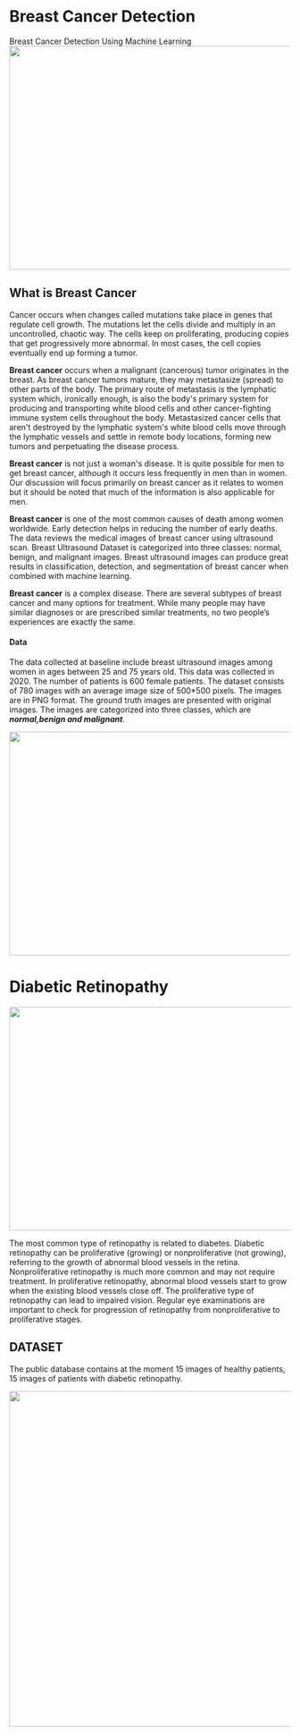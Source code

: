 # Breast Cancer Detection
Breast Cancer Detection Using Machine Learning
<img src="https://user-images.githubusercontent.com/85472607/144737247-89895143-5040-4213-9361-9fdbe87665c9.png" width="800" height="400">

## What is Breast Cancer
Cancer occurs when changes called mutations take place in genes that regulate cell growth. The mutations let the cells divide and multiply in an uncontrolled, chaotic way. The cells keep on proliferating, producing copies that get progressively more abnormal. In most cases, the cell copies eventually end up forming a tumor.

**Breast cancer** occurs when a malignant (cancerous) tumor originates in the breast. As breast cancer tumors mature, they may metastasize (spread) to other parts of the body. The primary route of metastasis is the lymphatic system which, ironically enough, is also the body's primary system for producing and transporting white blood cells and other cancer-fighting immune system cells throughout the body. Metastasized cancer cells that aren't destroyed by the lymphatic system's white blood cells move through the lymphatic vessels and settle in remote body locations, forming new tumors and perpetuating the disease process.

**Breast cancer** is not just a woman's disease. It is quite possible for men to get breast cancer, although it occurs less frequently in men than in women. Our discussion will focus primarily on breast cancer as it relates to women but it should be noted that much of the information is also applicable for men.

**Breast cancer** is one of the most common causes of death among women worldwide. Early detection helps in reducing the number of early deaths. The data reviews the medical images of breast cancer using ultrasound scan. Breast Ultrasound Dataset is categorized into three classes: normal, benign, and malignant images. Breast ultrasound images can produce great results in classification, detection, and segmentation of breast cancer when combined with machine learning.

**Breast cancer** is a complex disease. There are several subtypes of breast cancer and many options for treatment. While many people may have similar diagnoses or are prescribed similar treatments, no two people’s experiences are exactly the same.

#### Data

The data collected at baseline include breast ultrasound images among women in ages between 25 and 75 years old. This data was collected in 2020. The number of patients is 600 female patients. The dataset consists of 780 images with an average image size of 500*500 pixels. The images are in PNG format. The ground truth images are presented with original images. The images are categorized into three classes, which are ***normal,benign and malignant***.

<img src="https://user-images.githubusercontent.com/85472607/144723496-d9b3571f-b7df-4832-b6fc-5f9cbeccc103.png" width="600" height="400">

# Diabetic Retinopathy

<img src="https://user-images.githubusercontent.com/91716972/144745259-19e374ba-4a8b-48e1-afd7-e64f425f3000.jpg" width="600" height="400">

The most common type of retinopathy is related to diabetes. Diabetic retinopathy can be proliferative (growing) or nonproliferative (not growing), referring to the growth of abnormal blood vessels in the retina. Nonproliferative retinopathy is much more common and may not require treatment. In proliferative retinopathy, abnormal blood vessels start to grow when the existing blood vessels close off. The proliferative type of retinopathy can lead to impaired vision. Regular eye examinations are important to check for progression of retinopathy from nonproliferative to proliferative stages.
## DATASET
The public database contains at the moment 15 images of healthy patients, 15 images of patients with diabetic retinopathy.

<img src="https://user-images.githubusercontent.com/91716972/144736194-0a890e00-6572-465b-baa8-0ea8f808f5d5.JPG" width="600" heoght="400">


